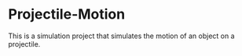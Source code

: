 # Projectile-Motion
This is a simulation project that simulates the motion of an object on a projectile.
